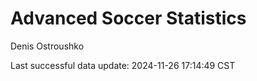 # Advanced Soccer Statistics
Denis Ostroushko

<!-- gfm -->

Last successful data update: 2024-11-26 17:14:49 CST
